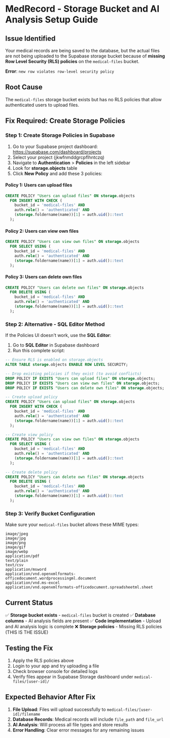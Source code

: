 # MedRecord - Storage Bucket and AI Analysis Setup Guide

## Issue Identified
Your medical records are being saved to the database, but the actual files are not being uploaded to the Supabase storage bucket because of **missing Row Level Security (RLS) policies** on the `medical-files` bucket.

**Error**: `new row violates row-level security policy`

## Root Cause
The `medical-files` storage bucket exists but has no RLS policies that allow authenticated users to upload files.

## Fix Required: Create Storage Policies

### Step 1: Create Storage Policies in Supabase

1. Go to your Supabase project dashboard: <https://supabase.com/dashboard/projects>
2. Select your project (jkwfnmddgrcpflhntczq)
3. Navigate to **Authentication** > **Policies** in the left sidebar
4. Look for **storage.objects** table
5. Click **New Policy** and add these 3 policies:

#### Policy 1: Users can upload files

```sql
CREATE POLICY "Users can upload files" ON storage.objects
  FOR INSERT WITH CHECK (
    bucket_id = 'medical-files' AND
    auth.role() = 'authenticated' AND
    (storage.foldername(name))[1] = auth.uid()::text
  );
```

#### Policy 2: Users can view own files

```sql
CREATE POLICY "Users can view own files" ON storage.objects
  FOR SELECT USING (
    bucket_id = 'medical-files' AND
    auth.role() = 'authenticated' AND
    (storage.foldername(name))[1] = auth.uid()::text
  );
```

#### Policy 3: Users can delete own files

```sql
CREATE POLICY "Users can delete own files" ON storage.objects
  FOR DELETE USING (
    bucket_id = 'medical-files' AND
    auth.role() = 'authenticated' AND
    (storage.foldername(name))[1] = auth.uid()::text
  );
```

### Step 2: Alternative - SQL Editor Method

If the Policies UI doesn't work, use the **SQL Editor**:

1. Go to **SQL Editor** in Supabase dashboard
2. Run this complete script:

```sql
-- Ensure RLS is enabled on storage.objects
ALTER TABLE storage.objects ENABLE ROW LEVEL SECURITY;

-- Drop existing policies if they exist (to avoid conflicts)
DROP POLICY IF EXISTS "Users can upload files" ON storage.objects;
DROP POLICY IF EXISTS "Users can view own files" ON storage.objects;
DROP POLICY IF EXISTS "Users can delete own files" ON storage.objects;

-- Create upload policy
CREATE POLICY "Users can upload files" ON storage.objects
  FOR INSERT WITH CHECK (
    bucket_id = 'medical-files' AND
    auth.role() = 'authenticated' AND
    (storage.foldername(name))[1] = auth.uid()::text
  );

-- Create view policy  
CREATE POLICY "Users can view own files" ON storage.objects
  FOR SELECT USING (
    bucket_id = 'medical-files' AND
    auth.role() = 'authenticated' AND
    (storage.foldername(name))[1] = auth.uid()::text
  );

-- Create delete policy
CREATE POLICY "Users can delete own files" ON storage.objects
  FOR DELETE USING (
    bucket_id = 'medical-files' AND
    auth.role() = 'authenticated' AND
    (storage.foldername(name))[1] = auth.uid()::text
  );
```

### Step 3: Verify Bucket Configuration

Make sure your `medical-files` bucket allows these MIME types:

```text
image/jpeg
image/jpg
image/png
image/gif
image/webp
application/pdf
text/plain
text/csv
application/msword
application/vnd.openxmlformats-officedocument.wordprocessingml.document
application/vnd.ms-excel
application/vnd.openxmlformats-officedocument.spreadsheetml.sheet
```

## Current Status

✅ **Storage bucket exists** - `medical-files` bucket is created
✅ **Database columns** - AI analysis fields are present
✅ **Code implementation** - Upload and AI analysis logic is complete
❌ **Storage policies** - Missing RLS policies (THIS IS THE ISSUE)

## Testing the Fix

1. Apply the RLS policies above
2. Login to your app and try uploading a file
3. Check browser console for detailed logs
4. Verify files appear in Supabase Storage dashboard under `medical-files/[user-id]/`

## Expected Behavior After Fix

1. **File Upload**: Files will upload successfully to `medical-files/[user-id]/filename`
2. **Database Records**: Medical records will include `file_path` and `file_url`
3. **AI Analysis**: Will process all file types and store results
4. **Error Handling**: Clear error messages for any remaining issues
